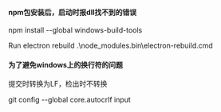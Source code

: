 #### npm包安装后，启动时报dll找不到的错误

npm install --global windows-build-tools

Run electron rebuild .\node_modules\.bin\electron-rebuild.cmd

#### 为了避免windows上的换行符的问题

提交时转换为LF，检出时不转换

git config --global core.autocrlf input 